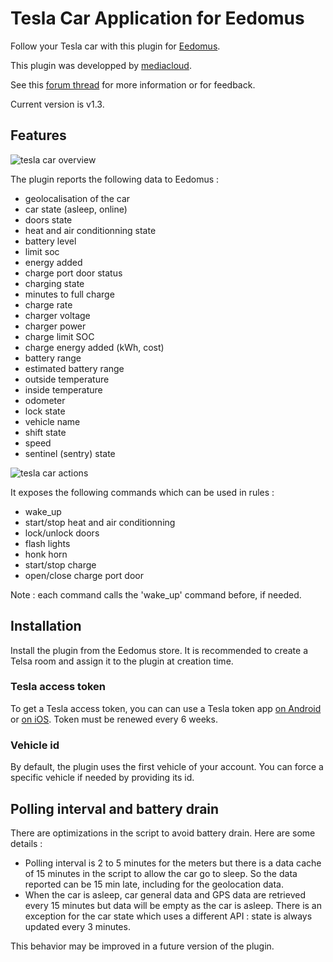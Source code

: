 # Tesla Car Application for Eedomus

Follow your Tesla car with this plugin for [Eedomus](https://www.eedomus.com/).

This plugin was developped by [mediacloud](https://forum.eedomus.com/ucp.php?i=pm&mode=compose&u=5280).

See this [forum thread](https://forum.eedomus.com/viewtopic.php?f=16&t=10515) for more information or for feedback.

Current version is v1.3.

## Features

![tesla car overview](https://user-images.githubusercontent.com/94607717/143082462-a6ddc241-7754-4ad4-86c0-0ac2333d2d56.png)

The plugin reports the following data to Eedomus :

- geolocalisation of the car
- car state (asleep, online)
- doors state
- heat and air conditionning state
- battery level
- limit soc
- energy added
- charge port door status
- charging state
- minutes to full charge
- charge rate
- charger voltage
- charger power
- charge limit SOC
- charge energy added (kWh, cost)
- battery range
- estimated battery range
- outside temperature
- inside temperature
- odometer
- lock state
- vehicle name
- shift state
- speed
- sentinel (sentry) state

![tesla car actions](https://user-images.githubusercontent.com/94607717/143082466-fc94abad-1e12-46c0-9315-e209ff066bd4.png)

It exposes the following commands which can be used in rules :

- wake_up
- start/stop heat and air conditionning
- lock/unlock doors
- flash lights
- honk horn
- start/stop charge
- open/close charge port door

Note : each command calls the 'wake_up' command before, if needed.

## Installation

Install the plugin from the Eedomus store. It is recommended to create a Telsa room and assign it to the plugin at creation time.

### Tesla access token

To get a Tesla access token, you can can use a Tesla token app [on Android](https://play.google.com/store/apps/details?id=net.leveugle.teslatokens&hl=fr) or [on iOS](https://apps.apple.com/us/app/auth-app-for-tesla/id1552058613). Token must be renewed every 6 weeks.

### Vehicle id

By default, the plugin uses the first vehicle of your account. You can force a specific vehicle if needed by providing its id.

## Polling interval and battery drain

There are optimizations in the script to avoid battery drain. Here are some details :

- Polling interval is 2 to 5 minutes for the meters but there is a data cache of 15 minutes in the script to allow the car go to sleep. So the data reported can be 15 min late, including for the geolocation data.
- When the car is asleep, car general data and GPS data are retrieved every 15 minutes but data will be empty as the car is asleep. There is an exception for the car state which uses a different API : state is always updated every 3 minutes.

This behavior may be improved in a future version of the plugin.
